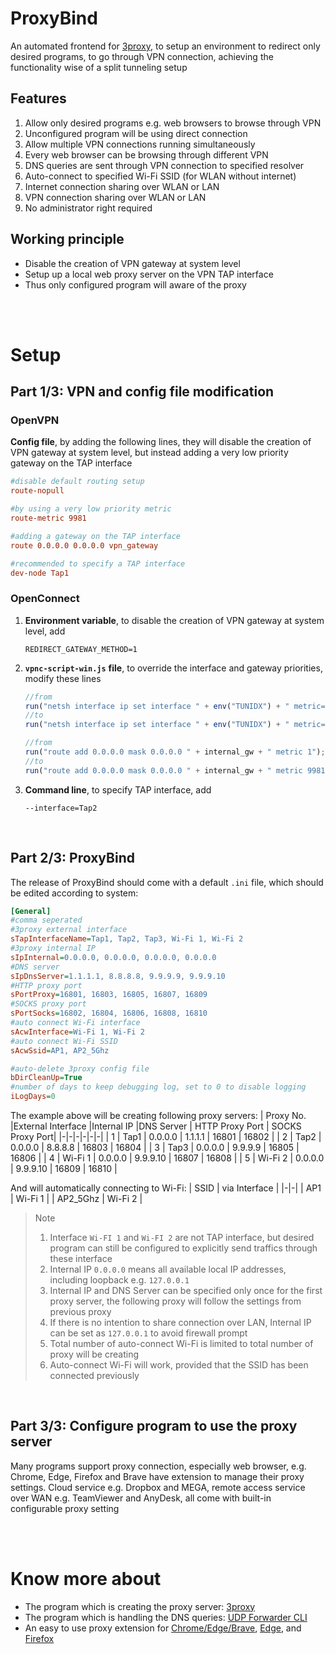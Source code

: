 # ProxyBind
An automated frontend for [3proxy](https://github.com/3proxy/3proxy), to setup an environment to redirect only desired programs, to go through VPN connection, achieving the functionality wise of a split tunneling setup

## Features

 1. Allow only desired programs e.g. web browsers to browse through VPN
 2. Unconfigured program will be using direct connection
 3. Allow multiple VPN connections running simultaneously
 4. Every web browser can be browsing through different VPN
 5. DNS queries are sent through VPN connection to specified resolver
 6. Auto-connect to specified Wi-Fi SSID (for WLAN without internet)
 7. Internet connection sharing over WLAN or LAN
 8. VPN connection sharing over WLAN or LAN
 9. No administrator right required

## Working principle
- Disable the creation of VPN gateway at system level
- Setup up a local web proxy server on the VPN TAP interface
- Thus only configured program will aware of the proxy

<br/><br/>

# Setup 
## Part 1/3: VPN and config file modification

### OpenVPN
**Config file**, by adding the following lines, they will disable the creation of VPN gateway at system level, but instead adding a very low priority gateway on the TAP interface
```ini
#disable default routing setup
route-nopull

#by using a very low priority metric
route-metric 9981

#adding a gateway on the TAP interface
route 0.0.0.0 0.0.0.0 vpn_gateway

#recommended to specify a TAP interface
dev-node Tap1
```
 
### OpenConnect
1. **Environment variable**, to disable the creation of VPN gateway at system level, add
	```console
	REDIRECT_GATEWAY_METHOD=1
	```
	
2. **`vpnc-script-win.js`** **file**,  to override the interface and gateway priorities, modify these lines
	```js
	//from
	run("netsh interface ip set interface " + env("TUNIDX") + " metric=1 store=active");
	//to
	run("netsh interface ip set interface " + env("TUNIDX") + " metric=9981 store=active");
	```

	```js
	//from
	run("route add 0.0.0.0 mask 0.0.0.0 " + internal_gw + " metric 1");
	//to
	run("route add 0.0.0.0 mask 0.0.0.0 " + internal_gw + " metric 9981");
	```

4. **Command line**, to specify TAP interface, add
	```console
	--interface=Tap2
	```
<br/>

## Part 2/3: ProxyBind
The release of ProxyBind should come with a default `.ini` file, which should be edited according to system:
```ini
[General]
#comma seperated
#3proxy external interface
sTapInterfaceName=Tap1, Tap2, Tap3, Wi-Fi 1, Wi-Fi 2
#3proxy internal IP
sIpInternal=0.0.0.0, 0.0.0.0, 0.0.0.0, 0.0.0.0
#DNS server
sIpDnsServer=1.1.1.1, 8.8.8.8, 9.9.9.9, 9.9.9.10
#HTTP proxy port
sPortProxy=16801, 16803, 16805, 16807, 16809
#SOCKS proxy port
sPortSocks=16802, 16804, 16806, 16808, 16810
#auto connect Wi-Fi interface
sAcwInterface=Wi-Fi 1, Wi-Fi 2
#auto connect Wi-Fi SSID
sAcwSsid=AP1, AP2_5Ghz

#auto-delete 3proxy config file
bDirCleanUp=True
#number of days to keep debugging log, set to 0 to disable logging
iLogDays=0
```
The example above will be creating following proxy servers:
| Proxy No. |External Interface |Internal IP |DNS Server | HTTP Proxy Port | SOCKS Proxy Port|
|-|-|-|-|-|-|
| 1 | Tap1 | 0.0.0.0 | 1.1.1.1 | 16801 | 16802 |
| 2 | Tap2 | 0.0.0.0 | 8.8.8.8 | 16803 | 16804 |
| 3 | Tap3 | 0.0.0.0 | 9.9.9.9 | 16805 | 16806 |
| 4 | Wi-Fi 1 | 0.0.0.0 | 9.9.9.10 | 16807 | 16808 |
| 5 | Wi-Fi 2 | 0.0.0.0 | 9.9.9.10 | 16809 | 16810 |

And will automatically connecting to Wi-Fi:
| SSID | via Interface |
|-|-|
| AP1 | Wi-Fi 1 |
| AP2_5Ghz | Wi-Fi 2 |

>Note 
>1. Interface `Wi-FI 1` and `Wi-FI 2` are not TAP interface, but desired program can still be configured to explicitly send traffics through these interface
>2. Internal IP `0.0.0.0` means all available local IP addresses, including loopback e.g. `127.0.0.1`
>3. Internal IP and DNS Server can be specified only once for the first proxy server, the following proxy will follow the settings from previous proxy
>4. If there is no intention to share connection over LAN, Internal IP can be set as `127.0.0.1` to avoid firewall prompt 
>5. Total number of auto-connect Wi-Fi is limited to total number of proxy will be creating
>6. Auto-connect Wi-Fi will work, provided that the SSID has been connected previously

<br/>

## Part 3/3: Configure program to use the proxy server
Many programs support proxy connection, especially web browser, e.g. Chrome, Edge, Firefox and Brave have extension to manage their proxy settings. Cloud service e.g. Dropbox and MEGA, remote access service over WAN e.g. TeamViewer and AnyDesk, all come with built-in configurable proxy setting

<br/><br/>

# Know more about
- The program which is creating the proxy server: [3proxy](https://github.com/3proxy/3proxy)
- The program which is handling the DNS queries: [UDP Forwarder CLI](https://github.com/qitamic/udpfwdc)
- An easy to use proxy extension for [Chrome/Edge/Brave](https://chrome.google.com/webstore/detail/proxy-switcher-and-manage/onnfghpihccifgojkpnnncpagjcdbjod), [Edge](https://microsoftedge.microsoft.com/addons/detail/proxy-switcher-and-manage/gneeeeckemnjlgopgpchamgmfpkglgaj), and [Firefox](https://addons.mozilla.org/en-US/firefox/addon/proxy-switcher-and-manager/)

<br/><br/>

